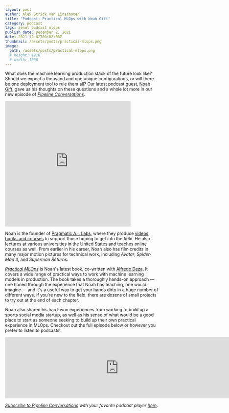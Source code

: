 ```yaml
---
layout: post
author: Alex Strick van Linschoten
title: "Podcast: Practical MLOps with Noah Gift"
category: podcast
tags: zenml podcast mlops
publish_date: December 2, 2021
date: 2021-12-02T00:02:00Z
thumbnail: /assets/posts/practical-mlops.png
image:
  path: /assets/posts/practical-mlops.png
  # height: 1910
  # width: 1000
---
```


What does the machine learning production stack of the future look like? Should we expect a thousand and one unique configurations, or will there be one deployment tool to rule them all? Our latest podcast guest, [Noah Gift](https://noahgift.com), gave us his thoughts on these questions and a whole lot more in our new episode of [*Pipeline Conversations*](https://podcast.zenml.io).

<iframe src="https://share.descript.com/embed/zUXSZGandRY" width="410" height="410" frameborder="0" allowfullscreen></iframe>

Noah is the founder of [Pragmatic A.I. Labs](https://paiml.com), where they produce [videos](https://www.youtube.com/c/PragmaticAILabs), [books and courses](https://paiml.com/docs/home/) to support those hoping to get into the field. He also lectures at various universities in the United States and teaches online courses as well. From earlier in his career, Noah also has film credits in many major motion pictures for technical work, including *Avatar*, *Spider-Man 3*, and *Superman Returns*.

[*Practical MLOps*](https://www.oreilly.com/library/view/practical-mlops/9781098103002/) is Noah's latest book, co-written with [Alfredo Deza](https://github.com/alfredodeza). It covers a wide range of practical ways to work with machine learning models in production. The book takes a thoroughly hands-on approach — one honed through the experience that Noah has teaching, one would imagine — and it's a useful way to get your hands dirty in a huge number of different ways. If you're new to the field, there are dozens of small projects to try out at the end of each chapter.

Noah also shared his hard-won experiences from working to build up a sports social media startup, as well as his sense of what would be a good place to start as someone seeking to build up their own practical experience in MLOps. Checkout out the full episode below or however you prefer to listen to podcasts!

<iframe src="https://player.fireside.fm/v2/vA-gqsEV+-6NpkzDE?theme=dark" width="740" height="200" frameborder="0" scrolling="no"></iframe>

<br>

*[Subscribe to Pipeline Conversations](https://podcast.zenml.io/subscribe) with
your favorite podcast player [here](https://podcast.zenml.io/subscribe)*.
